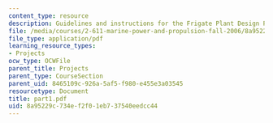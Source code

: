 ```yaml
---
content_type: resource
description: Guidelines and instructions for the Frigate Plant Design Project.
file: /media/courses/2-611-marine-power-and-propulsion-fall-2006/8a95229c734ef2f01eb737540eedcc44_part1.pdf
file_type: application/pdf
learning_resource_types:
- Projects
ocw_type: OCWFile
parent_title: Projects
parent_type: CourseSection
parent_uid: 8465109c-926a-5af5-f980-e455e3a03545
resourcetype: Document
title: part1.pdf
uid: 8a95229c-734e-f2f0-1eb7-37540eedcc44
---
```

